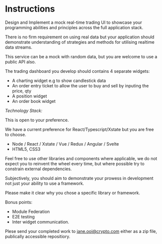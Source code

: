 
Instructions
==================

Design and Implement a mock real-time trading UI to showcase your programming abilities and principles across the full application stack.

There is no firm requirement on using real data but your application should demonstrate understanding of strategies and methods for utilising realtime data streams.

This service can be a mock with random data, but you are welcome to use a public API also. 

The trading dashboard you develop should contains 4 separate widgets: 

- A charting widget e.g to show candlestick data
- An order entry ticket to allow the user to buy and sell by inputing the price, qty 
- A position widget
- An order book widget


_Technology Stack:_ 

This is open to your preference.

We have a current preference for React/Typescript/Xstate but you are free to choose.

- Node / React / Xstate / Vue / Redux / Angular / Svelte
- HTML5, CSS3


Feel free to use other libraries and components where applicable, we do not expect you to reinvent the wheel every time, but where possible try to constrain external dependencies.

Subjectively, you should aim to demonstrate your prowess in development not just your ability to use a framework.

Please make it clear why you chose a specific library or framework.

Bonus points:

- Module  Federation
- E2E testing
- Inter widget communication.

Plese send your completed work to jane.ooi@crypto.com either as a zip file, publically accessible repositiory.
